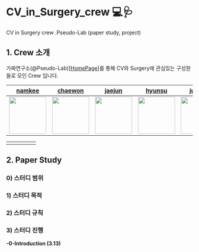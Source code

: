 # CV_in_Surgery_crew 💻🩺
CV in Surgery crew .Pseudo-Lab (paper study, project)


## 1. Crew 소개

가짜연구소(@Pseudo-Lab)[[HomePage](https://pseudo-lab.com/)]를 통해 CV와 Surgery에 관심있는 구성원들로 모인 Crew 입니다.


|[namkee](https://github.com/namkeeoh) | [chaewon](https://github.com/ycw0363) | [jaejun](https://github.com/ai-rtistic) | [hyunsu](https://github.com/hyuns1102) | [jungyo](https://github.com/JUNGYO) | 
|:---:|:---:|:---:|:---:|:---:|
|<img src="https://avatars.githubusercontent.com/u/101532657?v=4" width=100> | <img src="https://avatars.githubusercontent.com/u/80023607?v=4" width=100 > | <img src= "https://avatars.githubusercontent.com/u/84179578?v=4" width=100> | <img src= "https://avatars.githubusercontent.com/u/77105441?v=4" width=100> |<img src= "https://avatars.githubusercontent.com/u/20310433?v=4" width=100> |

| |  | |  |  | 
|:---:|:---:|:---:|:---:|:---:|
| |  |  |  | |



## 2. Paper Study

### 0) 스터디 범위

### 1) 스터디 목적

### 2) 스터디 규칙

### 3) 스터디 진행

**-0-Introduction (3.13)**



